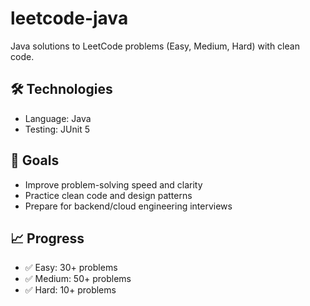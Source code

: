 # leetcode-java
Java solutions to LeetCode problems (Easy, Medium, Hard) with clean code.

## 🛠 Technologies

- Language: Java
- Testing: JUnit 5

## 🚀 Goals

- Improve problem-solving speed and clarity
- Practice clean code and design patterns
- Prepare for backend/cloud engineering interviews

## 📈 Progress

- ✅ Easy: 30+ problems
- ✅ Medium: 50+ problems
- ✅ Hard: 10+ problems
